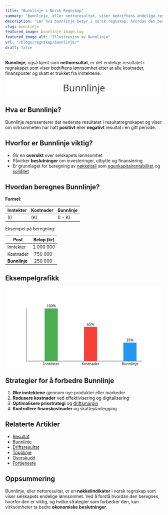 ```yaml
---
title: "Bunnlinje i Norsk Regnskap"
summary: "Bunnlinje, eller nettoresultat, viser bedriftens endelige resultat etter kostnader og skatt, og er en viktig indikator på lønnsomhet og økonomisk helse."
description: "Lær hva bunnlinje betyr i norsk regnskap, hvordan den beregnes, hvorfor den er viktig, og hvordan du kan forbedre den med praktiske eksempler."
slug: bunnlinje
featured_image: bunnlinje-image.svg
featured_image_alt: "Illustrasjon av Bunnlinje"
url: "/blogs/regnskap/bunnlinje/"
draft: false
---
```


**Bunnlinje**, også kjent som **nettoresultat**, er det endelige resultatet i regnskapet som viser bedriftens lønnsomhet etter at alle kostnader, finansposter og skatt er trukket fra inntektene.

![Illustrasjon av Bunnlinje](bunnlinje-image.svg)

## Hva er Bunnlinje?

Bunnlinje representerer det nederste resultatet i resultatregnskapet og viser om virksomheten har hatt **positivt** eller **negativt** resultat i en gitt periode.

## Hvorfor er Bunnlinje viktig?

* Gir en **oversikt** over selskapets lønnsomhet
* Påvirker **beslutninger** om investeringer, utbytte og finansiering
* Er grunnlaget for beregning av [nøkkeltall](/blogs/regnskap/hva-er-nokkeltall "Hva er Nøkkeltall? Komplett Guide til Finansielle Nøkkeltall i Regnskap") som [egenkapitalrentabilitet](/blogs/regnskap/hva-er-egenkapitalrentabilitet "Hva er Egenkapitalrentabilitet? Beregning og Tolkning") og [soliditet](/blogs/regnskap/hva-er-soliditet "Hva er Soliditet? Beregning og Betydning")

## Hvordan beregnes Bunnlinje?

**Formel**:

| Inntekter | Kostnader | Bunnlinje |
|-----------|-----------|-----------|
| \(I\)     | \(K\)     | \(I - K\) |

Eksempel på beregning:

| Post          | Beløp (kr) |
|---------------|------------|
| Inntekter     | 1 000 000  |
| Kostnader     |   750 000  |
| **Bunnlinje** |   250 000  |

## Eksempelgrafikk

![Eksempel på Bunnlinje](bunnlinje-eksempel.svg)

## Strategier for å forbedre Bunnlinje

1. **Øke inntektene** gjennom nye produkter eller markeder
2. **Redusere kostnader** ved effektivisering og digitalisering
3. **Optimalisere prisstrategi** og [driftsmargin](/blogs/regnskap/hva-er-driftsmargin "Hva er Driftsmargin? Beregning og Forbedring")
4. **Kontrollere finanskostnader** og skatteplanlegging

## Relaterte Artikler

* [Resultat](/blogs/regnskap/resultat "Resultat i Norsk Regnskap: Definisjon, Typer og Eksempler")
* [Bunnlinje](/blogs/regnskap/bunnlinje "Bunnlinje i Norsk Regnskap: Definisjon, Beregning og Eksempler")
* [Driftsresultat](/blogs/regnskap/hva-er-driftsresultat "Hva er Driftsresultat? Beregning og Nøkkeltall")
* [Topplinje](/blogs/regnskap/topplinje "Topplinje i Norsk Regnskap: Definisjon, Betydning og Eksempler")
* [Overskudd](/blogs/regnskap/hva-er-overskudd "Hva er Overskudd? Komplett Guide til Overskudd i Regnskap og Økonomi")
* [Fortjeneste](/blogs/regnskap/hva-er-fortjeneste "Hva er Fortjeneste? Komplett Guide til Fortjeneste i Regnskap og Økonomi")

## Oppsummering

Bunnlinje, eller nettoresultat, er en **nøkkelindikator** i norsk regnskap som viser selskapets endelige lønnsomhet. Ved å forstå hvordan den beregnes, hvorfor den er viktig, og hvilke strategier som forbedrer den, kan virksomheter ta bedre **økonomiske beslutninger**.
